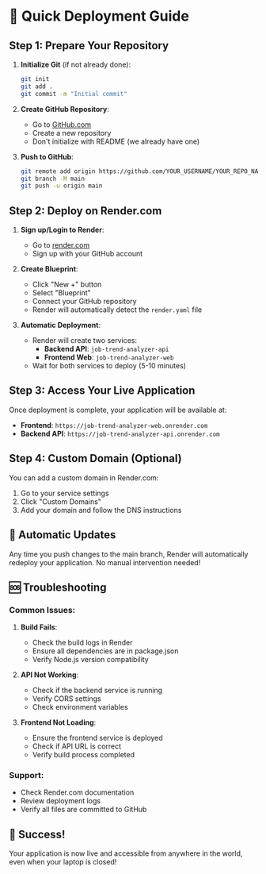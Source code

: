 # 🚀 Quick Deployment Guide

## Step 1: Prepare Your Repository

1. **Initialize Git** (if not already done):
   ```bash
   git init
   git add .
   git commit -m "Initial commit"
   ```

2. **Create GitHub Repository**:
   - Go to [GitHub.com](https://github.com)
   - Create a new repository
   - Don't initialize with README (we already have one)

3. **Push to GitHub**:
   ```bash
   git remote add origin https://github.com/YOUR_USERNAME/YOUR_REPO_NAME.git
   git branch -M main
   git push -u origin main
   ```

## Step 2: Deploy on Render.com

1. **Sign up/Login to Render**:
   - Go to [render.com](https://render.com)
   - Sign up with your GitHub account

2. **Create Blueprint**:
   - Click "New +" button
   - Select "Blueprint"
   - Connect your GitHub repository
   - Render will automatically detect the `render.yaml` file

3. **Automatic Deployment**:
   - Render will create two services:
     - **Backend API**: `job-trend-analyzer-api`
     - **Frontend Web**: `job-trend-analyzer-web`
   - Wait for both services to deploy (5-10 minutes)

## Step 3: Access Your Live Application

Once deployment is complete, your application will be available at:

- **Frontend**: `https://job-trend-analyzer-web.onrender.com`
- **Backend API**: `https://job-trend-analyzer-api.onrender.com`

## Step 4: Custom Domain (Optional)

You can add a custom domain in Render.com:
1. Go to your service settings
2. Click "Custom Domains"
3. Add your domain and follow the DNS instructions

## 🔄 Automatic Updates

Any time you push changes to the main branch, Render will automatically redeploy your application. No manual intervention needed!

## 🆘 Troubleshooting

### Common Issues:

1. **Build Fails**:
   - Check the build logs in Render
   - Ensure all dependencies are in package.json
   - Verify Node.js version compatibility

2. **API Not Working**:
   - Check if the backend service is running
   - Verify CORS settings
   - Check environment variables

3. **Frontend Not Loading**:
   - Ensure the frontend service is deployed
   - Check if API URL is correct
   - Verify build process completed

### Support:
- Check Render.com documentation
- Review deployment logs
- Verify all files are committed to GitHub

## 🎉 Success!

Your application is now live and accessible from anywhere in the world, even when your laptop is closed!

